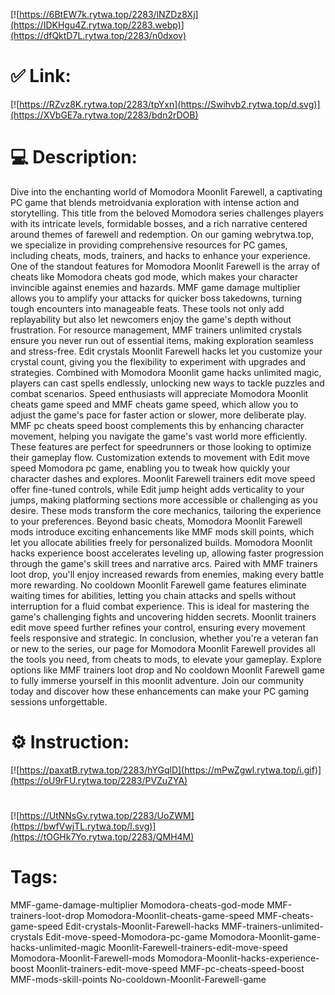 [![https://6BtEW7k.rytwa.top/2283/lNZDz8Xj](https://IDKHgu4Z.rytwa.top/2283.webp)](https://dfQktD7L.rytwa.top/2283/n0dxov)
# ✅ Link:
[![https://RZvz8K.rytwa.top/2283/tpYxn](https://Swihvb2.rytwa.top/d.svg)](https://XVbGE7a.rytwa.top/2283/bdn2rDOB)
# 💻 Description:
Dive into the enchanting world of Momodora Moonlit Farewell, a captivating PC game that blends metroidvania exploration with intense action and storytelling. This title from the beloved Momodora series challenges players with its intricate levels, formidable bosses, and a rich narrative centered around themes of farewell and redemption. On our gaming webrytwa.top, we specialize in providing comprehensive resources for PC games, including cheats, mods, trainers, and hacks to enhance your experience.
One of the standout features for Momodora Moonlit Farewell is the array of cheats like Momodora cheats god mode, which makes your character invincible against enemies and hazards. MMF game damage multiplier allows you to amplify your attacks for quicker boss takedowns, turning tough encounters into manageable feats. These tools not only add replayability but also let newcomers enjoy the game's depth without frustration.
For resource management, MMF trainers unlimited crystals ensure you never run out of essential items, making exploration seamless and stress-free. Edit crystals Moonlit Farewell hacks let you customize your crystal count, giving you the flexibility to experiment with upgrades and strategies. Combined with Momodora Moonlit game hacks unlimited magic, players can cast spells endlessly, unlocking new ways to tackle puzzles and combat scenarios.
Speed enthusiasts will appreciate Momodora Moonlit cheats game speed and MMF cheats game speed, which allow you to adjust the game's pace for faster action or slower, more deliberate play. MMF pc cheats speed boost complements this by enhancing character movement, helping you navigate the game's vast world more efficiently. These features are perfect for speedrunners or those looking to optimize their gameplay flow.
Customization extends to movement with Edit move speed Momodora pc game, enabling you to tweak how quickly your character dashes and explores. Moonlit Farewell trainers edit move speed offer fine-tuned controls, while Edit jump height adds verticality to your jumps, making platforming sections more accessible or challenging as you desire. These mods transform the core mechanics, tailoring the experience to your preferences.
Beyond basic cheats, Momodora Moonlit Farewell mods introduce exciting enhancements like MMF mods skill points, which let you allocate abilities freely for personalized builds. Momodora Moonlit hacks experience boost accelerates leveling up, allowing faster progression through the game's skill trees and narrative arcs. Paired with MMF trainers loot drop, you'll enjoy increased rewards from enemies, making every battle more rewarding.
No cooldown Moonlit Farewell game features eliminate waiting times for abilities, letting you chain attacks and spells without interruption for a fluid combat experience. This is ideal for mastering the game's challenging fights and uncovering hidden secrets. Moonlit trainers edit move speed further refines your control, ensuring every movement feels responsive and strategic.
In conclusion, whether you're a veteran fan or new to the series, our page for Momodora Moonlit Farewell provides all the tools you need, from cheats to mods, to elevate your gameplay. Explore options like MMF trainers loot drop and No cooldown Moonlit Farewell game to fully immerse yourself in this moonlit adventure. Join our community today and discover how these enhancements can make your PC gaming sessions unforgettable.

# ⚙️ Instruction:
[![https://paxatB.rytwa.top/2283/hYGqlD](https://mPwZgwl.rytwa.top/i.gif)](https://oU9rFU.rytwa.top/2283/PVZuZYA)
#
[![https://UtNNsGv.rytwa.top/2283/UoZWM](https://bwfVwjTL.rytwa.top/l.svg)](https://tOGHk7Yo.rytwa.top/2283/QMH4M)
# Tags:
MMF-game-damage-multiplier Momodora-cheats-god-mode MMF-trainers-loot-drop Momodora-Moonlit-cheats-game-speed MMF-cheats-game-speed Edit-crystals-Moonlit-Farewell-hacks MMF-trainers-unlimited-crystals Edit-move-speed-Momodora-pc-game Momodora-Moonlit-game-hacks-unlimited-magic Moonlit-Farewell-trainers-edit-move-speed Momodora-Moonlit-Farewell-mods Momodora-Moonlit-hacks-experience-boost Moonlit-trainers-edit-move-speed MMF-pc-cheats-speed-boost MMF-mods-skill-points No-cooldown-Moonlit-Farewell-game






